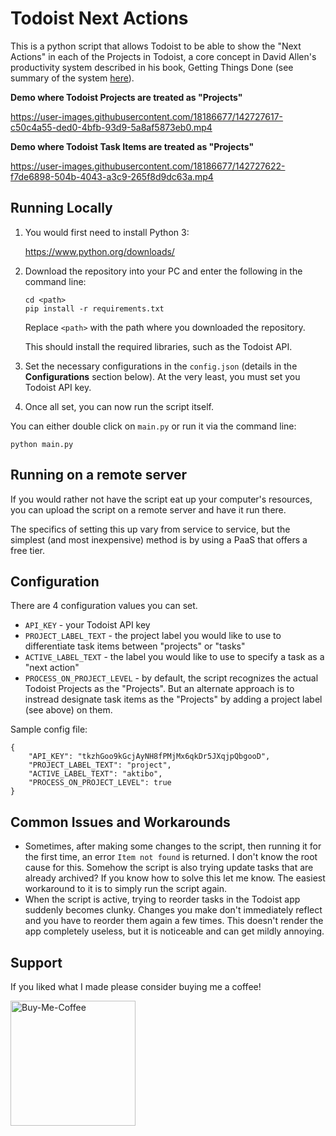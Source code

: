 # Todoist Next Actions

This is a python script that allows Todoist to be able to show the "Next Actions" in each of the Projects in Todoist, a core concept in David Allen's productivity system described in his book, Getting Things Done (see summary of the system [here](https://hamberg.no/gtd/)).

**Demo where Todoist Projects are treated as "Projects"**

https://user-images.githubusercontent.com/18186677/142727617-c50c4a55-ded0-4bfb-93d9-5a8af5873eb0.mp4

**Demo where Todoist Task Items are treated as "Projects"**

https://user-images.githubusercontent.com/18186677/142727622-f7de6898-504b-4043-a3c9-265f8d9dc63a.mp4

## Running Locally

1. You would first need to install Python 3:

    https://www.python.org/downloads/

2. Download the repository into your PC and enter the following in the command line:
    
    ```
    cd <path>
    pip install -r requirements.txt
    ```

    Replace `<path>` with the path where you downloaded the repository.

    This should install the required libraries, such as the Todoist API.

3. Set the necessary configurations in the `config.json` (details in the **Configurations** section below). At the very least, you must set you Todoist API key.

4. Once all set, you can now run the script itself.

You can either double click on `main.py` or run it via the command line:

```
python main.py
```

## Running on a remote server

If you would rather not have the script eat up your computer's resources, you can upload the script on a remote server and have it run there.

The specifics of setting this up vary from service to service, but the simplest (and most inexpensive) method is by using a PaaS that offers a free tier.

## Configuration

There are 4 configuration values you can set.

- `API_KEY` - your Todoist API key
- `PROJECT_LABEL_TEXT` - the project label you would like to use to differentiate task items between "projects" or "tasks"
- `ACTIVE_LABEL_TEXT` - the label you would like to use to specify a task as a "next action"
- `PROCESS_ON_PROJECT_LEVEL` - by default, the script recognizes the actual Todoist Projects as the "Projects". But an alternate approach is to instread designate task items as the "Projects" by adding a project label (see above) on them.

Sample config file:

```
{
    "API_KEY": "tkzhGoo9kGcjAyNH8fPMjMx6qkDr5JXqjpQbgooD",
    "PROJECT_LABEL_TEXT": "project",
    "ACTIVE_LABEL_TEXT": "aktibo",
    "PROCESS_ON_PROJECT_LEVEL": true
}
```

## Common Issues and Workarounds

- Sometimes, after making some changes to the script, then running it for the first time, an error `Item not found` is returned. I don't know the root cause for this. Somehow the script is also trying update tasks that are already archived? If you know how to solve this let me know. The easiest workaround to it is to simply run the script again.
- When the script is active, trying to reorder tasks in the Todoist app suddenly becomes clunky. Changes you make don't immediately reflect and you have to reorder them again a few times. This doesn't render the app completely useless, but it is noticeable and can get mildly annoying.

## Support

If you liked what I made please consider buying me a coffee!

[<img alt="Buy-Me-Coffee" src="https://user-images.githubusercontent.com/18186677/142728217-5ddcd972-00b7-458a-a44b-617379257e71.png" width="200">](https://www.buymeacoffee.com/dashboard)
